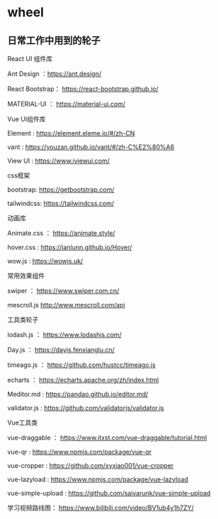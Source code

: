 # wheel

## 日常工作中用到的轮子

React UI 组件库 

Ant Design ：https://ant.design/ 

React Bootstrap： https://react-bootstrap.github.io/  

MATERIAL-UI ：  https://material-ui.com/  



Vue UI组件库 

Element : https://element.eleme.io/#/zh-CN 

vant : https://youzan.github.io/vant/#/zh-C%E2%80%A6 

View UI :  https://www.iviewui.com/  

css框架

bootstrap: https://getbootstrap.com/ 

tailwindcss: https://tailwindcss.com/



动画库 

 Animate.css ：  https://animate.style/ 
 
 hover.css : https://ianlunn.github.io/Hover/ 

 wow.js : https://wowjs.uk/ 

 
 
常用效果组件 

swiper ： https://www.swiper.com.cn/ 

mescroll.js   http://www.mescroll.com/api 


工具类轮子 

lodash.js ：  https://www.lodashjs.com/ 

Day.js  ： https://dayjs.fenxianglu.cn/  

timeago.js ：  https://github.com/hustcc/timeago.js 

echarts  ：  https://echarts.apache.org/zh/index.html 

Meditor.md  :  https://pandao.github.io/editor.md/ 

validator.js :   https://github.com/validatorjs/validator.js  


Vue工具类 

vue-draggable ：  https://www.itxst.com/vue-draggable/tutorial.html 

 vue-qr :   https://www.npmjs.com/package/vue-qr 
 
 vue-cropper :   https://github.com/xyxiao001/vue-cropper 
 
 vue-lazyload :   https://www.npmjs.com/package/vue-lazyload 
 
 vue-simple-upload :   https://github.com/saivarunk/vue-simple-upload 
 
学习视频路线图： https://www.bilibili.com/video/BV1ub4y1h7ZY/ 
